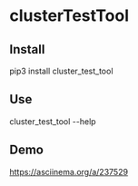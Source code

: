 # clusterTestTool

## Install
pip3 install cluster_test_tool

## Use
cluster_test_tool --help

## Demo
https://asciinema.org/a/237529
